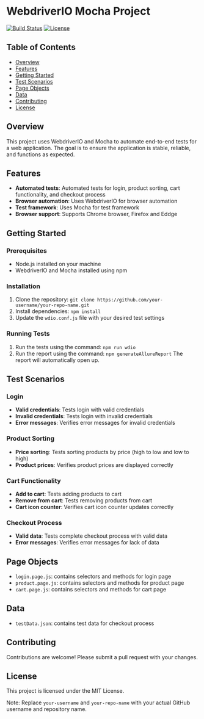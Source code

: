 # WebdriverIO Mocha Project

[![Build Status](https://github.com/DDaniel-C/WebdriverIO_Mocha/actions/workflows/ci-wdio.yml/badge.svg)](https://github.com/DDaniel-C/WebdriverIO_Mocha/actions/workflows/ci-wdio.yml)
[![License](https://img.shields.io/badge/License-MIT-yellow.svg)](https://opensource.org/licenses/MIT)

## Table of Contents

- [Overview](#overview)
- [Features](#features)
- [Getting Started](#getting-started)
- [Test Scenarios](#test-scenarios)
- [Page Objects](#page-objects)
- [Data](#data)
- [Contributing](#contributing)
- [License](#license)

## Overview

This project uses WebdriverIO and Mocha to automate end-to-end tests for a web application. The goal is to ensure the application is stable, reliable, and functions as expected.

## Features

- **Automated tests**: Automated tests for login, product sorting, cart functionality, and checkout process
- **Browser automation**: Uses WebdriverIO for browser automation
- **Test framework**: Uses Mocha for test framework
- **Browser support**: Supports Chrome browser, Firefox and Eddge

## Getting Started

### Prerequisites

- Node.js installed on your machine
- WebdriverIO and Mocha installed using npm

### Installation

1. Clone the repository: `git clone https://github.com/your-username/your-repo-name.git`
2. Install dependencies: `npm install`
3. Update the `wdio.conf.js` file with your desired test settings

### Running Tests

1. Run the tests using the command: `npm run wdio`
2. Run the report using the command: `npm generateAllureReport`
The report will automatically open up.

## Test Scenarios

### Login

- **Valid credentials**: Tests login with valid credentials
- **Invalid credentials**: Tests login with invalid credentials
- **Error messages**: Verifies error messages for invalid credentials

### Product Sorting

- **Price sorting**: Tests sorting products by price (high to low and low to high)
- **Product prices**: Verifies product prices are displayed correctly

### Cart Functionality

- **Add to cart**: Tests adding products to cart
- **Remove from cart**: Tests removing products from cart
- **Cart icon counter**: Verifies cart icon counter updates correctly

### Checkout Process

- **Valid data**: Tests complete checkout process with valid data
- **Error messages**: Verifies error messages for lack of data

## Page Objects

- `login.page.js`: contains selectors and methods for login page
- `product.page.js`: contains selectors and methods for product page
- `cart.page.js`: contains selectors and methods for cart page

## Data

- `testData.json`: contains test data for checkout process

## Contributing

Contributions are welcome! Please submit a pull request with your changes.

## License

This project is licensed under the MIT License.

Note: Replace `your-username` and `your-repo-name` with your actual GitHub username and repository name.

